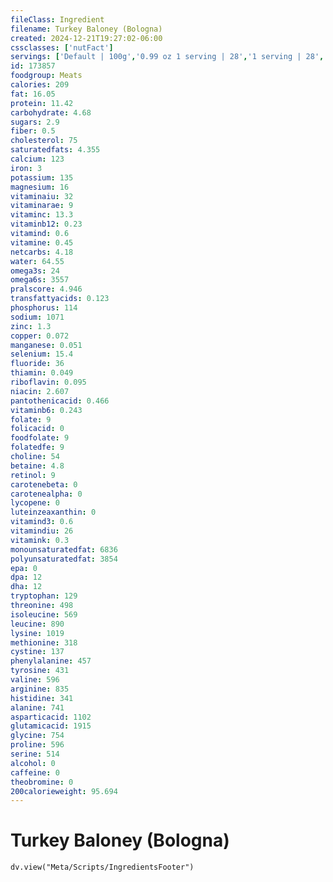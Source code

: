 ```yaml
---
fileClass: Ingredient
filename: Turkey Baloney (Bologna)
created: 2024-12-21T19:27:02-06:00
cssclasses: ['nutFact']
servings: ['Default | 100g','0.99 oz 1 serving | 28','1 serving | 28','1 package | 454']
id: 173857
foodgroup: Meats
calories: 209
fat: 16.05
protein: 11.42
carbohydrate: 4.68
sugars: 2.9
fiber: 0.5
cholesterol: 75
saturatedfats: 4.355
calcium: 123
iron: 3
potassium: 135
magnesium: 16
vitaminaiu: 32
vitaminarae: 9
vitaminc: 13.3
vitaminb12: 0.23
vitamind: 0.6
vitamine: 0.45
netcarbs: 4.18
water: 64.55
omega3s: 24
omega6s: 3557
pralscore: 4.946
transfattyacids: 0.123
phosphorus: 114
sodium: 1071
zinc: 1.3
copper: 0.072
manganese: 0.051
selenium: 15.4
fluoride: 36
thiamin: 0.049
riboflavin: 0.095
niacin: 2.607
pantothenicacid: 0.466
vitaminb6: 0.243
folate: 9
folicacid: 0
foodfolate: 9
folatedfe: 9
choline: 54
betaine: 4.8
retinol: 9
carotenebeta: 0
carotenealpha: 0
lycopene: 0
luteinzeaxanthin: 0
vitamind3: 0.6
vitamindiu: 26
vitamink: 0.3
monounsaturatedfat: 6836
polyunsaturatedfat: 3854
epa: 0
dpa: 12
dha: 12
tryptophan: 129
threonine: 498
isoleucine: 569
leucine: 890
lysine: 1019
methionine: 318
cystine: 137
phenylalanine: 457
tyrosine: 431
valine: 596
arginine: 835
histidine: 341
alanine: 741
asparticacid: 1102
glutamicacid: 1915
glycine: 754
proline: 596
serine: 514
alcohol: 0
caffeine: 0
theobromine: 0
200calorieweight: 95.694
---
```


# Turkey Baloney (Bologna)

```dataviewjs
dv.view("Meta/Scripts/IngredientsFooter")
```